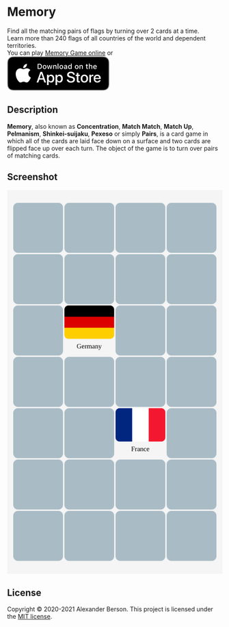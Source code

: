 # Memory

Find all the matching pairs of flags by turning over 2 cards at a time.<br>
Learn more than 240 flags of all countries of the world and dependent territories.<br>
You can play [Memory Game online](https://alex-berson.github.io/memory/) or <br>
[<img src="images/Download_on_the_App_Store_Badge_US-UK_RGB_blk_092917.svg">](https://apps.apple.com/us/app/memory/id1539117269)

## Description

**Memory**, also known as **Concentration**, **Match Match**, **Match Up**, **Pelmanism**, **Shinkei-suijaku**, **Pexeso** or simply **Pairs**, is a card game in which all of the cards are laid face down on a surface and two cards are flipped face up over each turn. The object of the game is to turn over pairs of matching cards.

## Screenshot

<p align="center">
  <img src="images/screenshot.png" alt="Screenshot">
</p>

## License

Copyright &copy; 2020-2021 Alexander Berson. This project is licensed under the [MIT license](LICENSE.txt "MIT License").